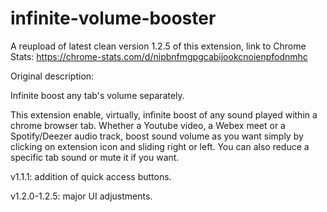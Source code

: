 # infinite-volume-booster

A reupload of latest clean version 1.2.5 of this extension, link to Chrome Stats: https://chrome-stats.com/d/nipbnfmgpgcabijookcnoienpfodnmhc


Original description:

Infinite boost any tab's volume separately.

This extension enable, virtually, infinite boost of any sound played within a chrome browser tab. 
 Whether a Youtube video, a Webex meet or a Spotify/Deezer audio track, boost sound volume as you want simply by clicking on extension icon and sliding right or left.
You can also reduce a specific tab sound or mute it if you want.

v1.1.1: addition of quick access buttons.

v1.2.0-1.2.5: major UI adjustments.

